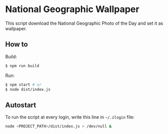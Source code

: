 # National Geographic Wallpaper

This script download the National Geographic Photo of the Day and 
set it as wallpaper.

## How to

Build: 
``` bash
$ npm run build
```
Run: 
``` bash
$ npm start # or
$ node dist/index.js
```

## Autostart

To run the script at every login, write this line in `~/.zlogin` file:
``` bash
node <PROJECT_PATH>/dist/index.js > /dev/null &
```

